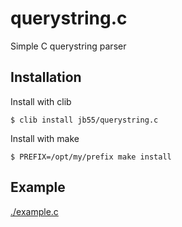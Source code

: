 
# querystring.c

  Simple C querystring parser

## Installation

  Install with clib

    $ clib install jb55/querystring.c
    
  Install with make
  
    $ PREFIX=/opt/my/prefix make install

## Example

  [./example.c](example.c)
